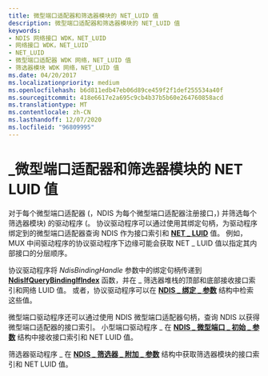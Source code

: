 ```yaml
---
title: 微型端口适配器和筛选器模块的 NET_LUID 值
description: 微型端口适配器和筛选器模块的 NET_LUID 值
keywords:
- NDIS 网络接口 WDK，NET_LUID
- 网络接口 WDK，NET_LUID
- NET_LUID
- 微型端口适配器 WDK 网络，NET_LUID 值
- 筛选器模块 WDK 网络，NET_LUID 值
ms.date: 04/20/2017
ms.localizationpriority: medium
ms.openlocfilehash: b6d811edb47eb06d89ce459f2f1def255534a40f
ms.sourcegitcommit: 418e6617e2a695c9cb4b37b5b60e264760858acd
ms.translationtype: MT
ms.contentlocale: zh-CN
ms.lasthandoff: 12/07/2020
ms.locfileid: "96809995"
---
```

# <a name="net_luid-values-for-miniport-adapters-and-filter-modules"></a>\_微型端口适配器和筛选器模块的 NET LUID 值





对于每个微型端口适配器 (，NDIS 为每个微型端口适配器注册接口，) 并筛选每个筛选器模块) 的驱动程序 (。 协议驱动程序可以通过使用其绑定句柄，为驱动程序绑定到的微型端口适配器查询 NDIS 作为接口索引和 [**NET \_ LUID**](/windows/win32/api/ifdef/ns-ifdef-net_luid_lh) 值。 例如，MUX 中间驱动程序的协议驱动程序下边缘可能会获取 NET \_ LUID 值以指定其内部接口的分层顺序。

协议驱动程序将 *NdisBindingHandle* 参数中的绑定句柄传递到 [**NdisIfQueryBindingIfIndex**](/windows-hardware/drivers/ddi/ndis/nf-ndis-ndisifquerybindingifindex) 函数，并在 \_ 筛选器堆栈的顶部和底部接收接口索引和网络 LUID 值。 或者，协议驱动程序可以在 [**NDIS \_ 绑定 \_ 参数**](/windows-hardware/drivers/ddi/ndis/ns-ndis-_ndis_bind_parameters) 结构中检索这些值。

微型端口驱动程序还可以通过使用 NDIS 微型端口适配器句柄，查询 NDIS 以获得微型端口适配器的接口索引。 小型端口驱动程序 \_ 在 [**NDIS \_ 微型端口 \_ 初始 \_ 参数**](/windows-hardware/drivers/ddi/ndis/ns-ndis-_ndis_miniport_init_parameters) 结构中接收接口索引和 NET LUID 值。

筛选器驱动程序 \_ 在 [**NDIS \_ 筛选器 \_ 附加 \_ 参数**](/windows-hardware/drivers/ddi/ndis/ns-ndis-_ndis_filter_attach_parameters) 结构中获取筛选器模块的接口索引和 NET LUID 值。

 

